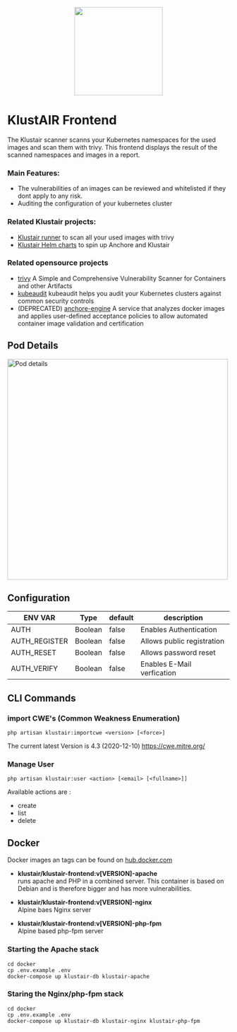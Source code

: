 <p align="center"><img src="https://raw.githubusercontent.com/mms-gianni/klustair-frontend/master/docs/img/klustair.png" width="200"></p>

# KlustAIR Frontend
The Klustair scanner scanns your Kubernetes namespaces for the used images and scan them with trivy. This frontend displays the result of the scanned namespaces and images in a report. 

### Main Features: 
- The vulnerabilities of an images can be reviewed and whitelisted if they dont apply to any risk.
- Auditing the configuration of your kubernetes cluster 

### Related Klustair projects: 
- <a href="https://github.com/mms-gianni/klustair">Klustair runner</a> to scan all your used images with trivy
- <a href="https://github.com/mms-gianni/klustair-helm">Klustair Helm charts</a> to spin up Anchore and Klustair

### Related opensource projects
- <a href="https://github.com/aquasecurity/trivy">trivy</a> A Simple and Comprehensive Vulnerability Scanner for Containers and other Artifacts
- <a href="https://github.com/Shopify/kubeaudit">kubeaudit</a> kubeaudit helps you audit your Kubernetes clusters against common security controls
- (DEPRECATED) <a href="https://github.com/anchore/anchore-engine">anchore-engine</a> A service that analyzes docker images and applies user-defined acceptance policies to allow automated container image validation and certification

## Pod Details
<img src="https://raw.githubusercontent.com/mms-gianni/klustair-frontend/master/docs/img/image_details.png" height="500" alt="Pod details">

## Configuration

| ENV VAR       | Type    | default | description                |
|---------------|---------|---------|----------------------------|
| AUTH          | Boolean | false   | Enables Authentication     |
| AUTH_REGISTER | Boolean | false   | Allows public registration |
| AUTH_RESET    | Boolean | false   | Allows password reset      |
| AUTH_VERIFY   | Boolean | false   | Enables E-Mail verfication |

## CLI Commands

### import CWE's (Common Weakness Enumeration)

```
php artisan klustair:importcwe <version> [<force>]
```
The current latest Version is 4.3 (2020-12-10) 
https://cwe.mitre.org/ 

### Manage User
```
php artisan klustair:user <action> [<email> [<fullname>]]
```
Available actions are : 
 - create 
 - list
 - delete

## Docker

Docker images an tags can be found on <a href="https://hub.docker.com/r/klustair/klustair-frontend">hub.docker.com</a>

- <b>klustair/klustair-frontend:v[VERSION]-apache</b><br>
  runs apache and PHP in a combined server. This container is based on Debian and is therefore bigger and has more vulnerabilities.

- <b>klustair/klustair-frontend:v[VERSION]-nginx</b><br>
  Alpine baes Nginx server

- <b>klustair/klustair-frontend:v[VERSION]-php-fpm</b><br>
  Alpine based php-fpm server

### Starting the Apache stack

    cd docker
    cp .env.example .env
    docker-compose up klustair-db klustair-apache

### Staring the Nginx/php-fpm stack

    cd docker
    cp .env.example .env
    docker-compose up klustair-db klustair-nginx klustair-php-fpm


